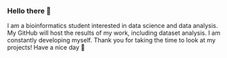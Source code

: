 ### Hello there 👋
I am a bioinformatics student interested in data science and data analysis. My GitHub will host the results of my work, including dataset analysis. I am constantly developing myself. Thank you for taking the time to look at my projects!
Have a nice day 🌷
<!--
**martynaszulc/martynaszulc** is a ✨ _special_ ✨ repository because its `README.md` (this file) appears on your GitHub profile.

Here are some ideas to get you started:

- 🔭 I’m currently working on ...
- 🌱 I’m currently learning ...
- 👯 I’m looking to collaborate on ...
- 🤔 I’m looking for help with ...
- 💬 Ask me about ...
- 📫 How to reach me: ...
- 😄 Pronouns: ...
- ⚡ Fun fact: ...
-->

